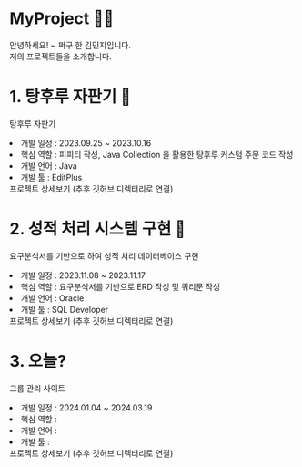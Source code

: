 # MyProject 🙋‍♀️ 
안녕하세요! ~ 쩌구 한 김민지입니다. <br>
저의 프로젝트들을 소개합니다.

# 1. 탕후루 자판기 🍡
탕후루 자판기
<li> 개발 일정 : 2023.09.25 ~ 2023.10.16</li>
<li> 핵심 역할 : 피피티 작성, Java Collection 을 활용한 탕후루 커스텀 주문 코드 작성 </li>
<li> 개발 언어 : Java </li>
<li> 개발 툴 : EditPlus </li>
<a>프로젝트 상세보기 (추후 깃허브 디렉터리로 연결)</a>

# 2. 성적 처리 시스템 구현 💯
요구분석서를 기반으로 하여 성적 처리 데이터베이스 구현
<li> 개발 일정 : 2023.11.08 ~ 2023.11.17</li>
<li> 핵심 역할 : 요구분석서를 기반으로 ERD 작성 및 쿼리문 작성 </li>
<li> 개발 언어 : Oracle </li>
<li> 개발 툴 : SQL Developer </li>
<a>프로젝트 상세보기 (추후 깃허브 디렉터리로 연결)</a>

# 3. 오늘?
그룹 관리 사이트
<li> 개발 일정 : 2024.01.04 ~ 2024.03.19</li>
<li> 핵심 역할 :  </li>
<li> 개발 언어 :  </li>
<li> 개발 툴 :  </li>
<a>프로젝트 상세보기 (추후 깃허브 디렉터리로 연결)</a>
